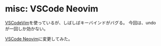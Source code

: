 # misc: VSCode Neovim

[VSCodeVim](https://marketplace.visualstudio.com/items?itemName=vscodevim.vim)を使っているが、しばしばキーバインドがバグる。
今回は、undo が一回しか効かない。

[VSCode Neovim](https://marketplace.visualstudio.com/items?itemName=asvetliakov.vscode-neovim)に変更してみた。
